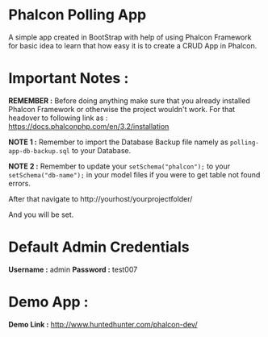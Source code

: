 # Phalcon Polling App
A simple app created in BootStrap with help of using Phalcon Framework for basic idea to learn that how easy it is to create a CRUD App in Phalcon.

# Important Notes :
**REMEMBER :** Before doing anything make sure that you already installed Phalcon Framework or otherwise the project wouldn't work. For that headover to following link as : https://docs.phalconphp.com/en/3.2/installation

**NOTE 1 :** Remember to import the Database Backup file namely as `polling-app-db-backup.sql` to your Database.

**NOTE 2 :** Remember to update your `setSchema("phalcon");` to your `setSchema("db-name");` in your model files if you were to get table not found errors.

After that navigate to http://yourhost/yourprojectfolder/

And you will be set.

# Default Admin Credentials
**Username :** admin
**Password :** test007

# Demo App :
**Demo Link :** http://www.huntedhunter.com/phalcon-dev/
